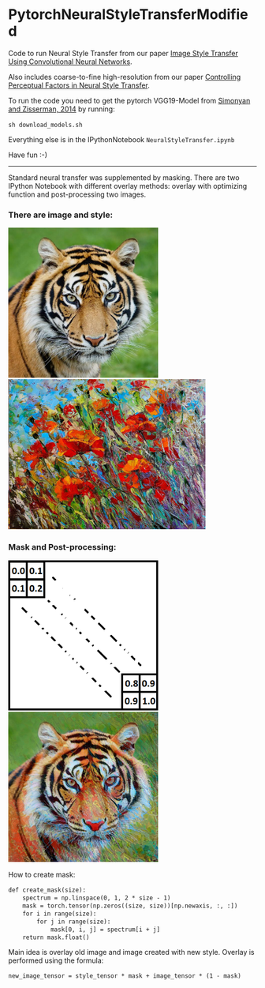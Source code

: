 # PytorchNeuralStyleTransferModified

Code to run Neural Style Transfer from our paper [Image Style Transfer Using Convolutional Neural Networks](http://www.cv-foundation.org/openaccess/content_cvpr_2016/html/Gatys_Image_Style_Transfer_CVPR_2016_paper.html).

Also includes coarse-to-fine high-resolution from our paper [Controlling Perceptual Factors in Neural Style Transfer](https://arxiv.org/abs/1611.07865).

To run the code you need to get the pytorch VGG19-Model from [Simonyan and Zisserman, 2014](https://arxiv.org/abs/1409.1556) by running: 

`sh download_models.sh`

Everything else is in the IPythonNotebook `NeuralStyleTransfer.ipynb`

Have fun :-)

----  

Standard neural transfer was supplemented by masking. There are two IPython Notebook with different overlay methods: overlay with optimizing function and post-processing two images.  
### There are image and style:  
<img src="Images/image.jpg" width="304"> <img src="Images/style1.jpg" width="400">   
### Mask and Post-processing:  
<img src="Images/mask.png" width="304"> <img src="Images/post-proc.png" width="304">    

How to create mask:   

```
def create_mask(size):
    spectrum = np.linspace(0, 1, 2 * size - 1)
    mask = torch.tensor(np.zeros((size, size))[np.newaxis, :, :])
    for i in range(size):
        for j in range(size):
            mask[0, i, j] = spectrum[i + j]
    return mask.float()
```   

Main idea is overlay old image and image created with new style. Overlay is performed using the formula:  

```
new_image_tensor = style_tensor * mask + image_tensor * (1 - mask)
```


